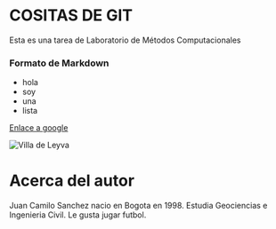 # COSITAS DE GIT
Esta es una tarea de Laboratorio de Métodos Computacionales

### Formato de Markdown 

* hola
* soy
* una
* lista

[Enlace a google](https://www.google.com)

![Villa de Leyva](https://www.aviatur.com/source/contenidos/villa-de-leyva-plaza.jpg)

# Acerca del autor 

Juan Camilo Sanchez nacio en Bogota en 1998. Estudia Geociencias e Ingenieria Civil. Le gusta jugar futbol. 
